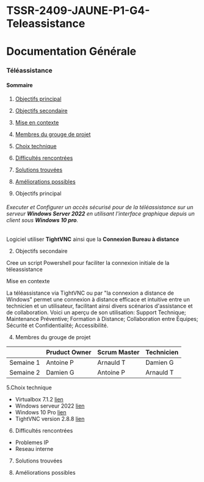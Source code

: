 # TSSR-2409-JAUNE-P1-G4-Teleassistance
# Documentation Générale


### **Téléassistance**

#### Sommaire 


1. [Objectifs principal](#1-objectifs-principal)
2. [Objectifs secondaire](#2-objectifs-secondaire)
3. [Mise en contexte](#3-mise-en-contexte)
4. [Membres du grouge de projet](#4-membres-du-grouge-de-projet)
5. [Choix technique](#5-choix-technique)
6. [Difficultés rencontrées](#6-difficultés-rencontrées)
7. [Solutions trouvées](#7-solutions-trouvées)
8. [Améliorations possibles](#8-améliorations-possibles)



1. Objectifs principal


###### Executer et Configurer un accès sécurisé pour de la téléassistance sur un serveur **Windows Server 2022** en utilisant l'interface graphique depuis un client sous **Windows 10 pro**.

Logiciel utiliser **TightVNC** ainsi que la **Connexion Bureau à distance**

2. Objectifs secondaire

Cree un script Powershell pour faciliter la connexion initiale de la téleassistance 

Mise en contexte

La téléassistance via TightVNC ou par "la connexion a distance de Windows" permet une connexion à distance efficace et intuitive entre un technicien et un utilisateur, facilitant ainsi divers scénarios d'assistance et de collaboration. Voici un aperçu de son utilisation:
Support Technique; Maintenance Préventive; Formation à Distance; Collaboration entre Équipes; Sécurité et Confidentialité; Accessibilité.


4. Membres du grouge de projet



|   	| Pruduct Owner 	|   Scrum Master 	|   Technicien	
|---	|---	|---	|---	|
|   Semaine 1	| Antoine P 	|  Arnauld T	|   Damien G 	|
|   Semaine 2	|  Damien G 	|  Antoine P 	|  Arnauld T 	|


 5.Choix technique


* Virtualbox 7.1.2 [lien](https://www.virtualbox.org/)
* Windows serveur 2022 [lien](https://www.microsoft.com/fr-fr/windows-server)
* Windows 10 Pro [lien](https://www.microsoft.com/fr-fr/windows/business/windows-10-pro)
* TightVNC version 2.8.8 [lien](https://www.tightvnc.com/)


 6. Difficultés rencontrées

* Problemes IP 
* Reseau interne 

 7. Solutions trouvées



 8. Améliorations possibles
